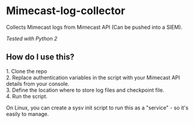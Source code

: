 # Mimecast-log-collector
Collects Mimecast logs from Mimecast API (Can be pushed into a SIEM).

_Tested with Python 2_

<h2>How do I use this?</h2>
1. Clone the repo <br>
2. Replace authentication variables in the script with your Mimecast API details from your console. <br>
3. Define the location where to store log files and checkpoint file.  <br>
4. Run the script.
<br>

On Linux, you can create a sysv init script to run this as a "service" - so it's easily to manage.
